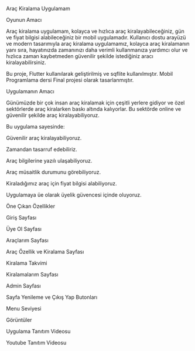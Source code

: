 Araç Kiralama Uygulamam

Oyunun Amacı

Araç kiralama uygulamam, kolayca ve hızlıca araç kiralayabileceğiniz, gün ve fiyat bilgisi alabileceğiniz bir mobil uygulamadır. Kullanıcı dostu arayüzü ve modern tasarımıyla araç kiralama uygulamamız, kolayca araç kiralamanın yanı sıra, hayatınızda zamanınızı daha verimli kullanmanıza yardımcı olur ve hızlıca zaman kaybetmeden güvenilir şekilde istediğiniz aracı kiralayabilirsiniz.

Bu proje, Flutter kullanılarak geliştirilmiş ve sqflite kullanılmıştır. Mobil Programlama dersi Final projesi olarak tasarlanmıştır.

Uygulamanın Amacı

Günümüzde bir çok insan araç kiralamak için çeşitli yerlere gidiyor ve özel sektörlerde araç kiralarken baskı altında kalıyorlar. Bu sektörde online ve güvenilir şekilde araç kiralayabiliyoruz.

Bu uygulama sayesinde:

Güvenilir araç kiralayabiliyoruz.

Zamandan tasarruf edebiliriz.

Araç bilgilerine yazılı ulaşabiliyoruz.

Araç müsaitlik durumunu görebiliyoruz.

Kiraladığımız araç için fiyat bilgisi alabiliyoruz.

Uygulamaya üe olarak üyelik güvencesi içinde oluyoruz.

Öne Çıkan Özellikler

Giriş Sayfası

Üye Ol Sayfası

Araçlarım Sayfası

Araç Özellik ve Kiralama Sayfası

Kiralama Takvimi

Kiralamalarım Sayfası

Admin Sayfası

Sayfa Yenileme ve Çıkış Yap Butonları

Menu Seviyesi



Görüntüler



















Uygulama Tanıtım Videosu

Youtube Tanıtım Videosu

